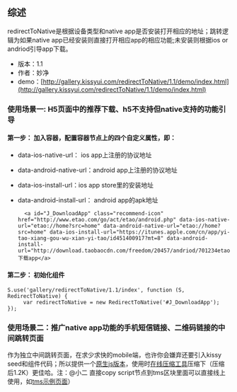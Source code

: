 ## 综述

redirectToNative是根据设备类型和native app是否安装打开相应的地址；跳转逻辑为如果native app已经安装则直接打开相应app的相应功能;未安装则根据ios or andriod引导app下载。

* 版本：1.1
* 作者：妙净
* demo：[http://gallery.kissyui.com/redirectToNative/1.1/demo/index.html](http://gallery.kissyui.com/redirectToNative/1.1/demo/index.html)

### 使用场景一: H5页面中的推荐下载、h5不支持但native支持的功能引导

#### 第一步： 加入容器，配置容器节点上的四个自定义属性，即：
* data-ios-native-url： ios app上注册的协议地址
* data-android-native-url：android app上注册的协议地址
* data-ios-install-url：ios app store里的安装地址
* data-android-install-url： android app的apk地址

		<a id="J_DownloadApp" class="recommend-icon" href="http://www.etao.com/go/act/etao/android.php" data-ios-native-url="etao://home?src=home" data-android-native-url="etao://home?src=home" data-ios-install-url="https://itunes.apple.com/cn/app/yi-tao-xiang-gou-wu-xian-yi-tao/id451400917?mt=8" data-android-install-url="http://download.taobaocdn.com/freedom/20457/andriod/701234etaoandroid2.4.9.apk">下载app</a>


#### 第二步： 初始化组件

    S.use('gallery/redirectToNative/1.1/index', function (S, RedirectToNative) {
         var redirectToNative = new RedirectToNative('#J_DownloadApp');
    });

### 使用场景二：推广native app功能的手机短信链接、二维码链接的中间跳转页面
作为独立中间跳转页面，在求少求快的mobile端，也许你会嫌弃还要引入kissy seed和组件代码；所以提供一个[原生js版本](../demo/demo3.html)，使用时[在线压缩工具](http://ganquan.info/yui/?hl=zh-CN)压缩下（压缩后1.2K）更佳哈。注：@小二 直接copy script节点到tms区块里面可以直接线上使用，如[tms示例页面]( http://www.taobao.com/go/rgn/redirectonative/test.php)）




